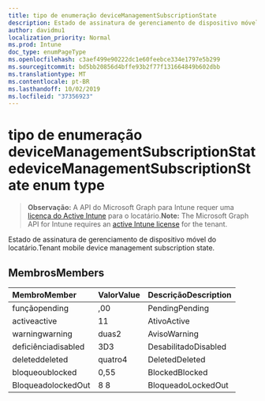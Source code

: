 ```yaml
---
title: tipo de enumeração deviceManagementSubscriptionState
description: Estado de assinatura de gerenciamento de dispositivo móvel do locatário.
author: davidmu1
localization_priority: Normal
ms.prod: Intune
doc_type: enumPageType
ms.openlocfilehash: c3aef499e90222dc1e60feebce334e1797e5b299
ms.sourcegitcommit: bd5bb20856d4bffe93b2f77f131664849b602dbb
ms.translationtype: MT
ms.contentlocale: pt-BR
ms.lasthandoff: 10/02/2019
ms.locfileid: "37356923"
---
```

# <a name="devicemanagementsubscriptionstate-enum-type"></a><span data-ttu-id="b7e73-103">tipo de enumeração deviceManagementSubscriptionState</span><span class="sxs-lookup"><span data-stu-id="b7e73-103">deviceManagementSubscriptionState enum type</span></span>

> <span data-ttu-id="b7e73-104">**Observação:** A API do Microsoft Graph para Intune requer uma [licença do Active Intune](https://go.microsoft.com/fwlink/?linkid=839381) para o locatário.</span><span class="sxs-lookup"><span data-stu-id="b7e73-104">**Note:** The Microsoft Graph API for Intune requires an [active Intune license](https://go.microsoft.com/fwlink/?linkid=839381) for the tenant.</span></span>

<span data-ttu-id="b7e73-105">Estado de assinatura de gerenciamento de dispositivo móvel do locatário.</span><span class="sxs-lookup"><span data-stu-id="b7e73-105">Tenant mobile device management subscription state.</span></span>

## <a name="members"></a><span data-ttu-id="b7e73-106">Membros</span><span class="sxs-lookup"><span data-stu-id="b7e73-106">Members</span></span>
|<span data-ttu-id="b7e73-107">Membro</span><span class="sxs-lookup"><span data-stu-id="b7e73-107">Member</span></span>|<span data-ttu-id="b7e73-108">Valor</span><span class="sxs-lookup"><span data-stu-id="b7e73-108">Value</span></span>|<span data-ttu-id="b7e73-109">Descrição</span><span class="sxs-lookup"><span data-stu-id="b7e73-109">Description</span></span>|
|:---|:---|:---|
|<span data-ttu-id="b7e73-110">função</span><span class="sxs-lookup"><span data-stu-id="b7e73-110">pending</span></span>|<span data-ttu-id="b7e73-111">,0</span><span class="sxs-lookup"><span data-stu-id="b7e73-111">0</span></span>|<span data-ttu-id="b7e73-112">Pending</span><span class="sxs-lookup"><span data-stu-id="b7e73-112">Pending</span></span>|
|<span data-ttu-id="b7e73-113">active</span><span class="sxs-lookup"><span data-stu-id="b7e73-113">active</span></span>|<span data-ttu-id="b7e73-114">1</span><span class="sxs-lookup"><span data-stu-id="b7e73-114">1</span></span>|<span data-ttu-id="b7e73-115">Ativo</span><span class="sxs-lookup"><span data-stu-id="b7e73-115">Active</span></span>|
|<span data-ttu-id="b7e73-116">warning</span><span class="sxs-lookup"><span data-stu-id="b7e73-116">warning</span></span>|<span data-ttu-id="b7e73-117">duas</span><span class="sxs-lookup"><span data-stu-id="b7e73-117">2</span></span>|<span data-ttu-id="b7e73-118">Aviso</span><span class="sxs-lookup"><span data-stu-id="b7e73-118">Warning</span></span>|
|<span data-ttu-id="b7e73-119">deficiência</span><span class="sxs-lookup"><span data-stu-id="b7e73-119">disabled</span></span>|<span data-ttu-id="b7e73-120">3D</span><span class="sxs-lookup"><span data-stu-id="b7e73-120">3</span></span>|<span data-ttu-id="b7e73-121">Desabilitado</span><span class="sxs-lookup"><span data-stu-id="b7e73-121">Disabled</span></span>|
|<span data-ttu-id="b7e73-122">deleted</span><span class="sxs-lookup"><span data-stu-id="b7e73-122">deleted</span></span>|<span data-ttu-id="b7e73-123">quatro</span><span class="sxs-lookup"><span data-stu-id="b7e73-123">4</span></span>|<span data-ttu-id="b7e73-124">Deleted</span><span class="sxs-lookup"><span data-stu-id="b7e73-124">Deleted</span></span>|
|<span data-ttu-id="b7e73-125">bloqueou</span><span class="sxs-lookup"><span data-stu-id="b7e73-125">blocked</span></span>|<span data-ttu-id="b7e73-126">0,5</span><span class="sxs-lookup"><span data-stu-id="b7e73-126">5</span></span>|<span data-ttu-id="b7e73-127">Blocked</span><span class="sxs-lookup"><span data-stu-id="b7e73-127">Blocked</span></span>|
|<span data-ttu-id="b7e73-128">Bloqueado</span><span class="sxs-lookup"><span data-stu-id="b7e73-128">lockedOut</span></span>|<span data-ttu-id="b7e73-129">8 </span><span class="sxs-lookup"><span data-stu-id="b7e73-129">8</span></span>|<span data-ttu-id="b7e73-130">Bloqueado</span><span class="sxs-lookup"><span data-stu-id="b7e73-130">LockedOut</span></span>|




